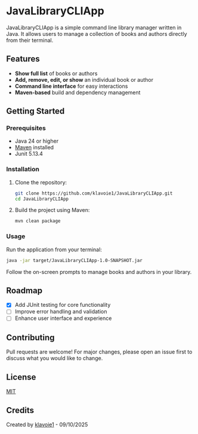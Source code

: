 # JavaLibraryCLIApp

JavaLibraryCLIApp is a simple command line library manager written in Java. It allows users to manage a collection of books and authors directly from their terminal.

## Features

- **Show full list** of books or authors
- **Add, remove, edit, or show** an individual book or author
- **Command line interface** for easy interactions
- **Maven-based** build and dependency management

## Getting Started

### Prerequisites

- Java 24 or higher
- [Maven](https://maven.apache.org/) installed
- Junit 5.13.4

### Installation

1. Clone the repository:
    ```bash
    git clone https://github.com/klavoie1/JavaLibraryCLIApp.git
    cd JavaLibraryCLIApp
    ```

2. Build the project using Maven:
    ```bash
    mvn clean package
    ```

### Usage

Run the application from your terminal:

```bash
java -jar target/JavaLibraryCLIApp-1.0-SNAPSHOT.jar
```

Follow the on-screen prompts to manage books and authors in your library.

## Roadmap

- [x] Add JUnit testing for core functionality
- [ ] Improve error handling and validation
- [ ] Enhance user interface and experience

## Contributing

Pull requests are welcome! For major changes, please open an issue first to discuss what you would like to change.

## License

[MIT](LICENSE)

## Credits

Created by [klavoie1](https://github.com/klavoie1) - 
09/10/2025